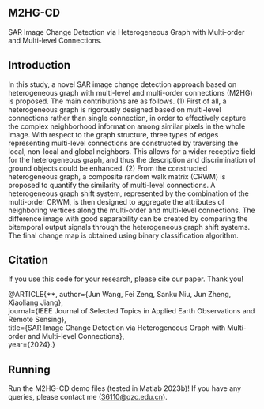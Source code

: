## M2HG-CD
SAR Image Change Detection via Heterogeneous Graph with Multi-order and Multi-level Connections.

## Introduction
In this study, a novel SAR image change detection approach based on heterogeneous graph with multi-level and multi-order connections (M2HG) is proposed. The main contributions are as follows.
(1) First of all, a heterogeneous graph is rigorously designed based on multi-level connections rather than single connection, in order to effectively capture the complex neighborhood information among similar pixels in the whole image. With respect to the graph structure, three types of edges representing multi-level connections are constructed by traversing the local, non-local and global neighbors. This allows for a wider receptive field for the heterogeneous graph, and thus the description and discrimination of ground objects could be enhanced.
(2) From the constructed heterogeneous graph, a composite random walk matrix (CRWM) is proposed to quantify the similarity of multi-level connections. A heterogeneous graph shift system, represented by the combination of the multi-order CRWM, is then designed to aggregate the attributes of neighboring vertices along the multi-order and multi-level connections. The difference image with good separability can be created by comparing the bitemporal output signals through the heterogeneous graph shift systems. The final change map is obtained using binary classification algorithm.

## Citation
If you use this code for your research, please cite our paper. Thank you!

@ARTICLE{**, 
  author={Jun Wang, Fei Zeng, Sanku Niu, Jun Zheng, Xiaoliang Jiang},  
  journal={IEEE Journal of Selected Topics in Applied Earth Observations and Remote Sensing},   
  title={SAR Image Change Detection via Heterogeneous Graph with Multi-order and Multi-level Connections},   
  year={2024}.}  
  
## Running
Run the M2HG-CD demo files (tested in Matlab 2023b)! 
If you have any queries, please contact me (36110@qzc.edu.cn).
